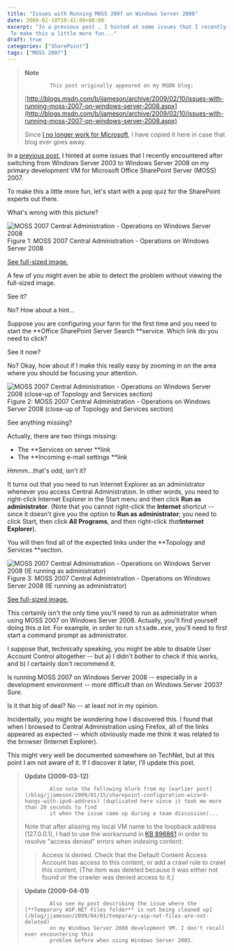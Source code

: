 ```yaml
---
title: "Issues with Running MOSS 2007 on Windows Server 2008"
date: 2009-02-10T10:41:00+08:00
excerpt: "In a previous post , I hinted at some issues that I recently encountered after switching from Windows Server 2003 to Windows Server 2008 on my primary development VM for Microsoft Office SharePoint Server (MOSS) 2007. 
 To make this a little more fun..."
draft: true
categories: ["SharePoint"]
tags: ["MOSS 2007"]
---
```


> **Note**
> 
>             This post originally appeared on my MSDN blog:  
>   
> 
> 
> [http://blogs.msdn.com/b/jjameson/archive/2009/02/10/issues-with-running-moss-2007-on-windows-server-2008.aspx](http://blogs.msdn.com/b/jjameson/archive/2009/02/10/issues-with-running-moss-2007-on-windows-server-2008.aspx)
> 
> 
> Since [I no longer work for Microsoft](/blog/jjameson/2011/09/02/last-day-with-microsoft), I have copied it here in case that blog                 ever goes away.


In a [previous post](/blog/jjameson/2009/01/23/error-installing-moss-2007-december-cumulative-update), I hinted at some issues that I recently encountered after         switching from Windows Server 2003 to Windows Server 2008 on my primary development         VM for Microsoft Office SharePoint Server (MOSS) 2007.

To make this a little more fun, let's start with a pop quiz for the SharePoint experts         out there.

What's wrong with this picture?

![MOSS 2007 Central Administration - Operations on Windows Server 2008](https://www.technologytoolbox.com/blog/images/www_technologytoolbox_com/blog/jjameson/9/r_MOSS2007-WS2008-Operations(non-Admin).jpg)
            Figure 1: MOSS 2007 Central Administration - Operations on Windows Server 2008

[See full-sized image.](/blog/images/www_technologytoolbox_com/blog/jjameson/9/o_MOSS2007-WS2008-Operations%28non-Admin%29.jpg)


A few of you might even be able to detect the problem without viewing the full-sized         image.

See it?

No? How about a hint...

Suppose you are configuring your farm for the first time and you need to start the         **Office SharePoint Server Search **service. Which link do you need         to click?

See it now?

No? Okay, how about if I make this really easy by zooming in on the area where you         should be focusing your attention.

![MOSS 2007 Central Administration - Operations on Windows Server 2008 (close-up of Topology and Services section)](https://www.technologytoolbox.com/blog/images/www_technologytoolbox_com/blog/jjameson/9/o_MOSS2007-WS2008-Operations(non-Admin)-closeup.jpg)
            Figure 2: MOSS 2007 Central Administration - Operations on Windows Server 2008 (close-up
            of Topology and Services section)


See anything missing?

Actually, there are two things missing:

- The **Services on server **link
- The **Incoming e-mail settings **link


Hmmm...that's odd, isn't it?

It turns out that you need to run Internet Explorer as an administrator whenever         you access Central Administration. In other words, you need to right-click Internet         Explorer in the Start menu and then click **Run as administrator**.         (Note that you cannot right-click the **Internet** shortcut -- since         it doesn't give you the option to **Run as administrator**; you need         to click Start, then click **All Programs**, and then right-click *that***Internet Explorer**).

You will then find all of the expected links under the **Topology and Services
        **section.

![MOSS 2007 Central Administration - Operations on Windows Server 2008 (IE running as administrator)](https://www.technologytoolbox.com/blog/images/www_technologytoolbox_com/blog/jjameson/9/r_MOSS2007-WS2008-Operations(Admin).jpg)
            Figure 3: MOSS 2007 Central Administration - Operations on Windows Server 2008 (IE
            running as administrator)

[See full-sized image.](/blog/images/www_technologytoolbox_com/blog/jjameson/9/o_MOSS2007-WS2008-Operations%28Admin%29.jpg)


This certainly isn't the only time you'll need to run as administrator when using         MOSS 2007 on Windows Server 2008. Actually, you'll find yourself doing this *a lot*.         For example, in order to run         <samp>            stsadm.exe</samp>, you'll need to first start a command prompt as administrator.

I suppose that, technically speaking, you might be able to disable User Account         Control altogether -- but a) I didn't bother to check if this works, and b) I certainly         don't recommend it.

Is running MOSS 2007 on Windows Server 2008 -- especially in a development environment         -- more difficult than on Windows Server 2003? Sure.

Is it that big of deal? No -- at least not in my opinion.

Incidentally, you might be wondering how I discovered this. I found that when I         browsed to Central Administration using Firefox, all of the links appeared as expected         -- which obviously made me think it was related to the browser (Internet Explorer).

This might very well be documented somewhere on TechNet, but at this point I am         not aware of it. If I discover it later, I'll update this post.


> **Update (2009-03-12)**
> 
>             Also note the following blurb from my [earlier post](/blog/jjameson/2009/01/15/sharepoint-configuration-wizard-hangs-with-ipv6-address) (duplicated here since it took me more than 20 seconds to find
>             it when the issue came up during a team discussion)...
>             
> Note that after aliasing my local VM name to the loopback address (127.0.0.1), I                 had to use the workaround in [KB 896861](http://support.microsoft.com/kb/896861)                 in order to resolve "access denied" errors when indexing content:
> 
> 
> > Access is denied. Check that the Default Content Access Account has access to this
> >                 content, or add a crawl rule to crawl this content. (The item was deleted because
> >                 it was either not found or the crawler was denied access to it.)



> **Update (2009-04-01)**
> 
>             Also see my post describing the issue where the [**Temporary ASP.NET Files folder** is not being cleaned up](/blog/jjameson/2009/04/01/temporary-asp-net-files-are-not-deleted)
>             on my Windows Server 2008 development VM. I don't recall ever encountering this
>             problem before when using Windows Server 2003.

